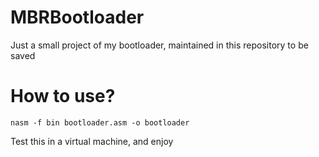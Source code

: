 # MBRBootloader

Just a small project of my bootloader, maintained in this repository to be saved

# How to use?
```shell
nasm -f bin bootloader.asm -o bootloader
```

Test this in a virtual machine, and enjoy
